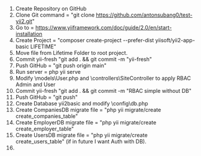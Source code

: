 1. Create Repository on GitHub
2. Clone Git command = "git clone https://github.com/antonsubang0/test-yii2.git"
3. Go to = https://www.yiiframework.com/doc/guide/2.0/en/start-installation
4. Create Project = "composer create-project --prefer-dist yiisoft/yii2-app-basic LIFETIME"
5. Move file from Lifetime Folder to root project.
6. Commit yii-fresh "git add . && git commit -m "yii-fresh"
7. Push GitHub = "git push origin main"
8. Run server = php yii serve
9. Modify \models\User.php and \controllers\SiteController to apply RBAC Admin and User
10. Commit yii-fresh "git add . && git commit -m "RBAC simple without DB"
11. Push GitHub = "git push"
12. Create Database yii2basic and modify \config\db.php
13. Create CompaniesDB migrate file = "php yii migrate/create create_companies_table"
14. Create EmployerDB migrate file = "php yii migrate/create create_employer_table"
15. Create UsersDB migrate file = "php yii migrate/create create_users_table" (if in future I want Auth with DB).
16.
